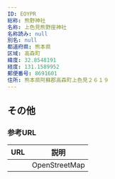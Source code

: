 ```yaml
---
ID: EOYPR
総称: 熊野神社
名称: 上色見熊野座神社
名称読み: null
別名: null
都道府県: 熊本県
区域: 高森町
緯度: 32.8548191
経度: 131.1589952
郵便番号: 8691601
住所: 熊本県阿蘇郡高森町上色見２６１９
---
```


## その他

### 参考URL

| URL | 説明          |
| --- | ------------- |
|     | OpenStreetMap |

